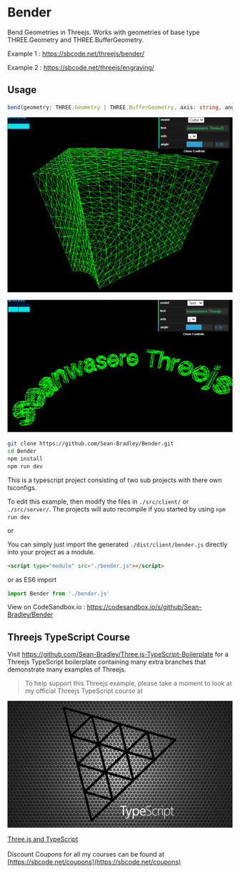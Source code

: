 # Bender
Bend Geometries in Threejs. Works with geometries of base type THREE.Geometry and THREE.BufferGeometry.

Example 1 : https://sbcode.net/threejs/bender/

Example 2 : https://sbcode.net/threejs/engraving/

## Usage
```typescript
bend(geometry: THREE.Geometry | THREE.BufferGeometry, axis: string, angle: number)
```

![Bending a cube](docs/cube.jpg)

![Bending text](docs/text.jpg)

```bash
git clone https://github.com/Sean-Bradley/Bender.git
cd Bender
npm install
npm run dev
```

This is a typescript project consisting of two sub projects with there own tsconfigs.

To edit this example, then modify the files in `./src/client/` or `./src/server/`. The projects will auto recompile if you started by using `npm run dev`

or

You can simply just import the generated `./dist/client/bender.js` directly into your project as a module.

```html
<script type="module" src="./bender.js"></script>
```

or as ES6 import

```typescript
import Bender from './bender.js'
```

View on CodeSandbox.io : https://codesandbox.io/s/github/Sean-Bradley/Bender

## Threejs TypeScript Course

Visit https://github.com/Sean-Bradley/Three.js-TypeScript-Boilerplate for a Threejs TypeScript boilerplate containing many extra branches that demonstrate many examples of Threejs.

> To help support this Threejs example, please take a moment to look at my official Threejs TypeScript course at 

[![Threejs TypeScript Course](docs/threejs-course-image.png)](https://www.udemy.com/course/threejs-tutorials/?referralCode=4C7E1DE91C3E42F69D0F)

  [Three.js and TypeScript](https://www.udemy.com/course/threejs-tutorials/?referralCode=4C7E1DE91C3E42F69D0F)<br/>  
  Discount Coupons for all my courses can be found at [https://sbcode.net/coupons](https://sbcode.net/coupons)
